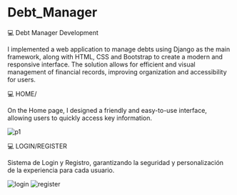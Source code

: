 # Debt_Manager
💻 Debt Manager Development

I implemented a web application to manage debts using Django as the main framework, along with HTML, CSS and Bootstrap to create a modern and responsive interface. The solution allows for efficient and visual management of financial records, improving organization and accessibility for users.

💻 HOME/

On the Home page, I designed a friendly and easy-to-use interface, allowing users to quickly access key information.

![p1](https://github.com/user-attachments/assets/9f482376-e35c-4692-b39e-cce8b7c39803)


💻 LOGIN/REGISTER

Sistema de Login y Registro, garantizando la seguridad y personalización de la experiencia para cada usuario.

![login](https://github.com/user-attachments/assets/f8bd6853-3a44-432a-b576-7b739f7433f6)    ![register](https://github.com/user-attachments/assets/2577db8a-be26-4a92-871c-541bcb9e5004)

